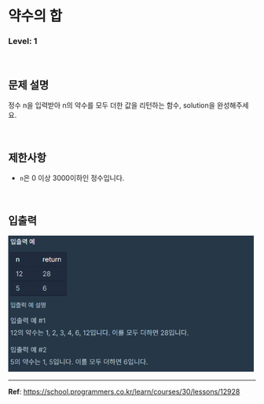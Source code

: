 # 약수의 합

### Level: 1

<br>

## 문제 설명

정수 n을 입력받아 n의 약수를 모두 더한 값을 리턴하는 함수, solution을 완성해주세요.

<br>

## 제한사항

- `n`은 0 이상 3000이하인 정수입니다.

<br>

## 입출력

<img src="./exam_1.png" style="width: 500px" alt="exam_1">

---

**Ref**: https://school.programmers.co.kr/learn/courses/30/lessons/12928